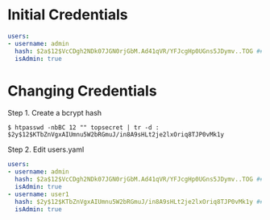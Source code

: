 

Initial Credentials
===================

```yaml
users:
- username: admin
  hash: $2a$12$VcCDgh2NDk07JGN0rjGbM.Ad41qVR/YFJcgHp0UGns5JDymv..TOG ## admin
  isAdmin: true
```

Changing Credentials
==================

Step 1. Create a bcrypt hash
```shell
$ htpasswd -nbBC 12 "" topsecret | tr -d :
$2y$12$KTbZnVgxAIUmnu5W2bRGmuJ/in8A9sHLt2je2lxOriq8TJP0vMk1y
```

Step 2. Edit users.yaml
```yaml
users:
- username: admin
  hash: $2a$12$VcCDgh2NDk07JGN0rjGbM.Ad41qVR/YFJcgHp0UGns5JDymv..TOG ## admin
  isAdmin: true
- username: user1
  hash: $2y$12$KTbZnVgxAIUmnu5W2bRGmuJ/in8A9sHLt2je2lxOriq8TJP0vMk1y ## topsecret
  isAdmin: true
```
